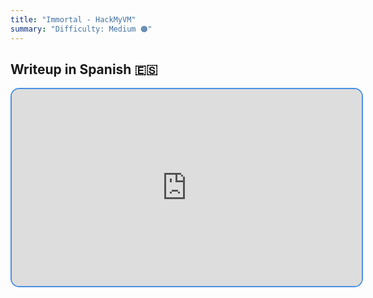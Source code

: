 ```yaml
---
title: "Immortal - HackMyVM"
summary: "Difficulty: Medium 🟠"
---
```


## Writeup in Spanish 🇪🇸

<div style="text-align: center;">
<iframe style="border: 2px solid #4a90e2; border-radius: 14px;" width="560" height="315" src="https://www.youtube.com/embed/Gud5IeI8KQg?si=Pc_e0_mtN4X9aw_P" title="YouTube video player" frameborder="0" allow="accelerometer; autoplay; clipboard-write; encrypted-media; gyroscope; picture-in-picture; web-share" referrerpolicy="strict-origin-when-cross-origin" allowfullscreen></iframe>
</div>